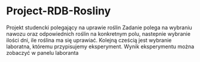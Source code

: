 # Project-RDB-Rosliny
Projekt studencki polegający na uprawie roślin
Zadanie polega na wybraniu nawozu oraz odpowiednich roślin na konkretnym polu, nastepnie wybranie ilości dni, ile roślina ma się uprawiać. Kolejną cześcią jest wybranie laboratna, któremu przypisujemy eksperyment. Wynik eksperymentu można zobaczyć w panelu laboranta
